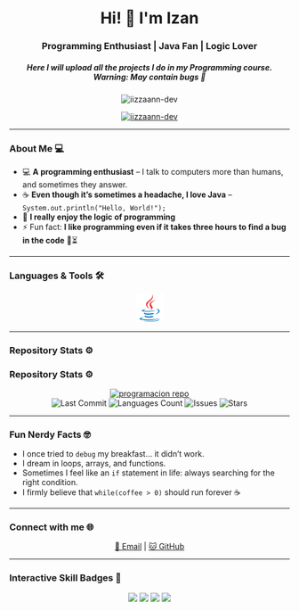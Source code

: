 <h1 align="center">Hi! 👋 I'm Izan</h1>
<h3 align="center">Programming Enthusiast | Java Fan | Logic Lover</h3>
<h5 align="center">Here I will upload all the projects I do in my Programming course. Warning: May contain bugs 🐞</h5>

<p align="center"> 
<img src="https://komarev.com/ghpvc/?username=iizzaann-dev&label=Profile%20views&color=0e75b6&style=flat" alt="iizzaann-dev" /> 
</p>

<p align="center"> 
<a href="https://github.com/ryo-ma/github-profile-trophy">
<img src="https://github-profile-trophy.vercel.app/?username=iizzaann-dev" alt="iizzaann-dev" />
</a> 
</p>

---

### About Me 💻
- 💻 **A programming enthusiast** – I talk to computers more than humans, and sometimes they answer.  
- ☕ **Even though it’s sometimes a headache, I love Java** – `System.out.println("Hello, World!");`  
- 🧩 **I really enjoy the logic of programming**  
- ⚡ Fun fact: **I like programming even if it takes three hours to find a bug in the code** 🐞⏳  

---

### Languages & Tools 🛠️
<p align="center">
<a href="https://www.java.com" target="_blank" rel="noreferrer">
<img src="https://raw.githubusercontent.com/devicons/devicon/master/icons/java/java-original.svg" alt="java" width="50" height="50"/>
</a>
</p>

---

### Repository Stats ⚙️
### Repository Stats ⚙️
<p align="center">
<a href="https://github.com/iizzaann-dev/programacion">
<img src="https://github-readme-stats.vercel.app/api/pin/?username=iizzaann-dev&repo=programacion&theme=radical&cache_seconds=60" alt="programacion repo" />
</a>
<br>

<img src="https://img.shields.io/github/last-commit/iizzaann-dev/programacion?style=for-the-badge&color=ff69b4" alt="Last Commit" />
<img src="https://img.shields.io/github/languages/count/iizzaann-dev/programacion?style=for-the-badge&color=informational" alt="Languages Count" />
<img src="https://img.shields.io/github/issues/iizzaann-dev/programacion?style=for-the-badge&color=yellow" alt="Issues" />
<img src="https://img.shields.io/github/stars/iizzaann-dev/programacion?style=for-the-badge&color=orange" alt="Stars" />
</p>


---

### Fun Nerdy Facts 🤓
- I once tried to `debug` my breakfast… it didn’t work.  
- I dream in loops, arrays, and functions.  
- Sometimes I feel like an `if` statement in life: always searching for the right condition.  
- I firmly believe that `while(coffee > 0)` should run forever ☕  

---

### Connect with me 🌐
<p align="center">
<a href="mailto:iricbla2402@g.educaand.es">📧 Email</a> | 
<a href="https://github.com/iizzaann-dev">🐱 GitHub</a>
</p>

---

### Interactive Skill Badges 🎯
<p align="center">
<img src="https://img.shields.io/badge/Java-Noob-orange?style=for-the-badge&logo=java&logoColor=white" /> 
<img src="https://img.shields.io/badge/Debugging-Noob-9cf?style=for-the-badge&logo=appveyor&logoColor=white" /> 
<img src="https://img.shields.io/badge/Problem%20Solving-Noob-blue?style=for-the-badge&logo=visual-studio-code&logoColor=white" /> 
<img src="https://img.shields.io/badge/Logic-Noob-green?style=for-the-badge&logo=git&logoColor=white" /> 
</p>
